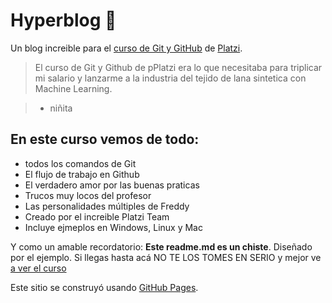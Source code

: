 # Hyperblog 💚
Un blog increible para el [curso de Git y GitHub](https://platzi.com/cursos/git-github/ "curso de Git y GitHub") de [Platzi](http://platzi.com/ "Platzi").


> El curso de Git y Github de pPlatzi era lo que necesitaba para triplicar mi salario y lanzarme a la industria del tejido de lana sintetica con Machine Learning.

> - niñita

## En este curso vemos de todo: 
* todos los comandos de Git
* El flujo de trabajo en Github
* El verdadero amor por las buenas praticas
* Trucos muy locos del profesor
* Las personalidades múltiples de Freddy
* Creado por el increible Platzi Team
* Incluye ejmeplos en Windows, Linux y Mac

Y como un amable recordatorio: **Este readme.md es un chiste**. Diseñado por el ejemplo. Si llegas hasta acá NO TE LOS TOMES EN SERIO y mejor ve [a ver el curso](https://platzi.com/cursos/git-github/ "a ver el curso")

Este sitio se construyó usando [GitHub Pages](https://pages.github.com/).

